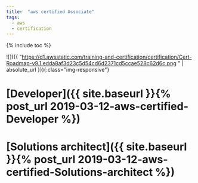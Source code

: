 ```yaml
---
title:  "aws certified Associate"
tags:
  - aws
  - certification
---
```

{% include toc %}

![]({{ "https://d1.awsstatic.com/training-and-certification/certification/Cert-Roadmap-v9.1.edda8af3d23c5d54cd6d2371cd5ccae528c62d6c.png
" | absolute_url }}){:class="img-responsive"}

# [Developer]({{ site.baseurl }}{% post_url 2019-03-12-aws-certified-Developer %})

# [Solutions architect]({{ site.baseurl }}{% post_url 2019-03-12-aws-certified-Solutions-architect %})
